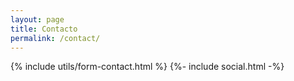 ```yaml
---
layout: page
title: Contacto
permalink: /contact/
---
```

{% include utils/form-contact.html %}
{%- include social.html -%}
